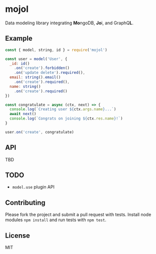 # mojol

Data modeling library integrating **Mo**ngoDB, **Jo**i, and GraphQ**L**.

## Example

````javascript
const { model, string, id } = require('mojol')

const user = model('User', {
  _id: id()
    .on('create').forbidden()
    .on('update delete').required(),
  email: string().email()
    .on('create').required(),
  name: string()
    .on('create').required()
})

const congratulate = async (ctx, next) => {
  console.log(`Creating user ${ctx.args.name}...`)
  await next()
  console.log(`Congrats on joining ${ctx.res.name}!`)
}

user.on('create', congratulate)
````

## API

TBD

## TODO

* `model.use` plugin API

## Contributing

Please fork the project and submit a pull request with tests. Install node modules `npm install` and run tests with `npm test`.

## License

MIT

